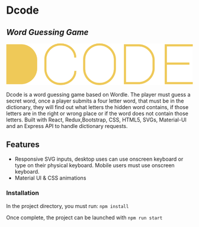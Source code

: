 # Dcode
## _Word Guessing Game_

[![Dcode](/Dcode.png)](https://dcode.godhran.com/)

Dcode is a word guessing game based on Wordle. The player must guess a secret word, once a player submits a four letter word, that must be in the dictionary, they will find out what letters the hidden word contains, if those letters are in the right or wrong place or if the word does not contain those letters. Built with React, Redux,Bootstrap, CSS, HTML5, SVGs, Material-UI and an Express API to handle dictionary requests.

## Features

- Responsive SVG inputs, desktop uses can use onscreen keyboard or type on their physical keyboard. Mobile users must use onscreen keyboard.
- Material UI & CSS animations

### Installation

In the project directory, you must run:
`npm install`

Once complete, the project can be launched with
`npm run start`
